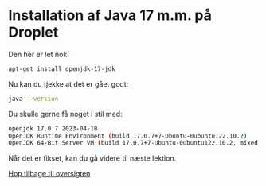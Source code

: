 # Installation af Java 17 m.m. på Droplet

Den her er let nok:

```bash
apt-get install openjdk-17-jdk
```

Nu kan du tjekke at det er gået godt:

```bash
java --version
```

Du skulle gerne få noget i stil med:

```bash
openjdk 17.0.7 2023-04-18
OpenJDK Runtime Environment (build 17.0.7+7-Ubuntu-0ubuntu122.10.2)
OpenJDK 64-Bit Server VM (build 17.0.7+7-Ubuntu-0ubuntu122.10.2, mixed mode, sharing)
```

Når det er fikset, kan du gå videre til næste lektion.

[Hop tilbage til oversigten](./README.md)